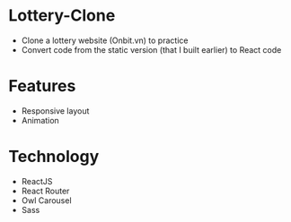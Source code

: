 # Lottery-Clone

- Clone a lottery website (Onbit.vn) to practice
- Convert code from the static version (that I built earlier) to React code

# Features

- Responsive layout
- Animation

# Technology

- ReactJS
- React Router
- Owl Carousel
- Sass
